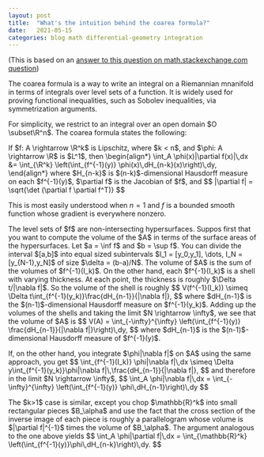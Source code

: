 ```yaml
---
layout: post
title:  "What's the intuition behind the coarea formula?"
date:   2021-05-15
categories: blog math differential-geometry integration
---
```

$\newcommand{\R}{\mathbb{R}}$

(This is based on an <a href="https://math.stackexchange.com/a/4031416/10584">answer to this question on math.stackexchange.com question</a>)

The coarea formula is a way to write an integral on a Riemannian mnanifold in terms of integrals over level sets of a function. It is widely used for proving functional inequalities, such as Sobolev inequalities, via symmetrization arguments.

For simplicity, we restrict to an integral over an open domain $O \subset\R^n$. The coarea formula states the following:

<div class="lemma">
If $f: A \rightarrow \R^k$ is Lipschitz, where $k < n$, and $\phi: A \rightarrow \R$ is $L^1$, then
\begin{align*}
\int_A \phi(x)|\partial f(x)|\,dx &= \int_{\R^k} \left(\int_{f^{-1}(y)} \phi(x)\,dH_{n-k}(x)\right)\,dy,
\end{align*}
where $H_{n-k}$ is $(n-k)$-dimensional Hausdorff measure on each $f^{-1}(y)$, $\partial f$ is the Jacobian of $f$, and
$$ |\partial f| = \sqrt{\det (\partial f \partial f^T)} $$
</div>

This is most easily understood when $n = 1$ and $f$ is a bounded smooth function  whose gradient is everywhere nonzero.

<p>
The level sets of $f$ are non-intersecting hypersurfaces. Suppos first that you want to compute the volume of the $A$ in terms of the surface areas of the hypersurfaces. Let $a = \inf f$ and $b = \sup f$. You can divide the interval $[a,b]$ into equal sized subintervals $I_1 = [y_0,y_1], \dots, I_N = [y_{N-1},y_N]$ of size $\delta = (b-a)/N$. The volume of $A$ is the sum of the volumes of $f^{-1}(I_k)$. On the other hand, each $f^{-1}(I_k)$ is a shell with varying thickness. At each point, the thickness is roughly $\Delta t/|\nabla f|$. So the volume of the shell is roughly
$$
V(f^{-1}(I_k)) \simeq \Delta t\int_{f^{-1}(y_k)}\frac{dH_{n-1}}{|\nabla f|},
$$
where $dH_{n-1}$ is the $(n-1)$-dimensional Hausdorff measure on $f^{-1}(y_k)$.
Adding up the volumes of the shells and taking the limit $N \rightarrow \infty$, we see that the volume of $A$ is
$$
V(A) = \int_{-\infty}^{\infty} \left(\int_{f^{-1}(y)} \frac{dH_{n-1}}{|\nabla f|}\right)\,dy,
$$
where $dH_{n-1}$ is the $(n-1)$-dimensional Hausdorff measure of $f^{-1}(y)$.
</p>

<p>
If, on the other hand, you integrate $\phi|\nabla f|$ on $A$ using the same approach, you get
$$
\int_{f^{-1}(I_k)} \phi|\nabla f|\,dx \simeq \Delta y\int_{f^{-1}(y_k)}\phi|\nabla f|\,\frac{dH_{n-1}}{|\nabla f|},
$$
and therefore in the limit $N \rightarrow \infty$,
$$
\int_A \phi|\nabla f|\,dx = \int_{-\infty}^{\infty} \left(\int_{f^{-1}(y)} \phi\,dH_{n-1}\right)\,dy
$$
</p>

<p>
The $k>1$ case is similar, except you chop $\mathbb{R}^k$ into small rectangular pieces $B_\alpha$ and use the fact that the cross section of the inverse image of each piece is roughly a parallelogram whose volume is $|\partial f|^{-1}$ times the volume of $B_\alpha$. The argument analogous to the one above yields
$$
\int_A \phi|\partial f|\,dx = \int_{\mathbb{R}^k} \left(\int_{f^{-1}(y)}\phi\,dH_{n-k}\right)\,dy.
$$
</p>

